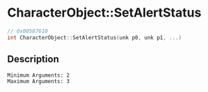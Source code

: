 # CharacterObject::SetAlertStatus
```c
// 0x00587610
int CharacterObject::SetAlertStatus(unk p0, unk p1, ...)
```
## Description
```
Minimum Arguments: 2
Maximum Arguments: 3
```
